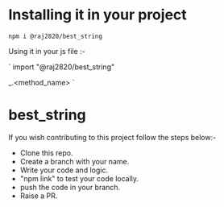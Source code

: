 # Installing it in your project 

` npm i @raj2820/best_string `

Using it in your js file :-

` import "@raj2820/best_string"

_.<method_name> `

# best_string
If you wish contributing to this project follow the steps below:-

- Clone this repo.
- Create a branch with your name.
- Write your code and logic.
- "npm link" to test your code locally.
- push the code in your branch.
- Raise a PR.
